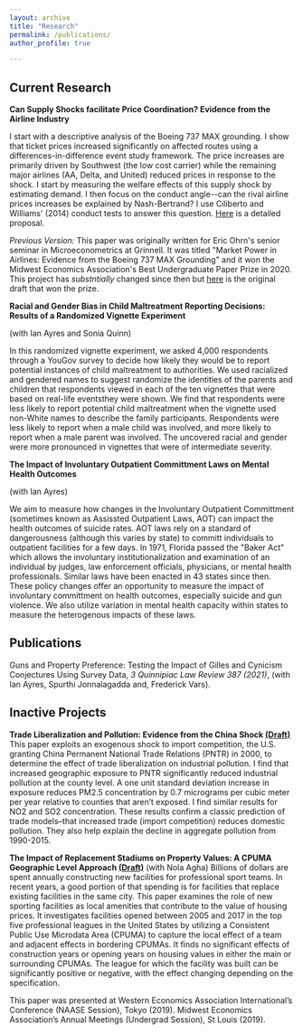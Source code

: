 ```yaml
---
layout: archive
title: "Research"
permalink: /publications/
author_profile: true

---
```

## Current Research

**Can Supply Shocks facilitate Price Coordination? Evidence from the Airline Industry**

I start with a descriptive analysis of the Boeing 737 MAX grounding. I show that ticket prices increased significantly on affected routes using a differences-in-difference event study framework. The price increases are primarily driven by Southwest (the low cost carrier) while the remaining major airlines (AA, Delta, and United) reduced prices in response to the shock. I start by measuring the welfare effects of this supply shock by estimating demand. I then focus on the conduct angle--can the rival airline prices increases be explained by Nash-Bertrand? I use Ciliberto and Williams' (2014) conduct tests to answer this question. [Here]({{https://pranjal-drall.github.io}}/files/601_proposal.pdf) is a detailed proposal.

*Previous Version:* This paper was originally written for Eric Ohrn's senior seminar in Microeconometrics at Grinnell. It was titled "Market Power in Airlines: Evidence from the Boeing 737 MAX Grounding" and it won the Midwest Economics Association's Best Undergraduate Paper Prize in 2020. This project has *substntially* changed since then but [here]({{https://pranjal-drall.github.io}}/files/airlines.pdf) is the original draft that won the prize.

**Racial and Gender Bias in Child Maltreatment Reporting Decisions: Results of a Randomized Vignette Experiment**

(with Ian Ayres and Sonia Quinn)

In this randomized vignette experiment, we asked 4,000 respondents through a YouGov survey to decide how likely they would be to report potential instances of child maltreatment to authorities. We used racialized and gendered names to suggest randomize the identities of the parents and children that respondents viewed in each of the ten vignettes that were based on real-life eventsthey were shown. We find that respondents were less likely to report potential child maltreatment when the vignette used non-White names to describe the family participants. Respondents were less likely to report when a male child was involved, and more likely to report when a male parent was involved. The uncovered racial and gender were more pronounced in vignettes that were of intermediate severity.

**The Impact of Involuntary Outpatient Committment Laws on Mental Health Outcomes**

(with Ian Ayres)

We aim to measure how changes in the Involuntary Outpatient Committment (sometimes known as Assissted Outpatient Laws, AOT) can impact the health outcomes of suicide rates. AOT laws rely on a standard of dangerousness (although this varies by state) to committ individuals to outpatient facilities for a few days. In 1971, Florida passed the "Baker Act" which allows the involuntary institutionalization and examination of an individual by judges, law enforcement officials, physicians, or mental health professionals. Similar laws have been enacted in 43 states since then. These policy changes offer an opportunity to measure the impact of involuntary committment on health outcomes, especially suicide and gun violence. We also utilize variation in mental health capacity within states to measure the heterogenous impacts of these laws.

## Publications
Guns and Property Preference: Testing the Impact of Gilles and Cynicism Conjectures Using Survey Data, *3 Quinnipiac Law Review 387 (2021)*, (with Ian Ayres, Spurthi Jonnalagadda and, Frederick Vars).

## Inactive Projects

**Trade Liberalization and Pollution: Evidence from the China Shock [(Draft)]({{https://pranjal-drall.github.io}}/files/pollution.pdf)**
This paper exploits an exogenous shock to import competition, the U.S. granting China Permanent National Trade Relations (PNTR) in 2000, to determine the effect of trade liberalization on industrial pollution. I find that increased geographic exposure to PNTR significantly reduced industrial pollution at the county level. A one unit standard deviation increase in exposure reduces PM2.5 concentration by 0.7 micrograms per cubic meter per year relative to counties that aren’t exposed. I find similar results for NO2 and SO2 concentration. These results confirm a classic prediction of trade models–that increased trade (import competition) reduces domestic pollution. They also help explain the decline in aggregate pollution from 1990-2015.

**The Impact of Replacement Stadiums on Property Values: A CPUMA Geographic Level Approach [(Draft)]({{https://pranjal-drall.github.io}}/files/stadiums.pdf)**
(with Nola Agha)
Billions of dollars are spent annually constructing new facilities for professional sport teams. In recent years, a good portion of that spending is for facilities that replace existing facilities in the same city. This paper examines the role of new sporting facilities as local amenities that contribute to the value of housing prices. It investigates facilities opened between 2005 and 2017 in the top five professional leagues in the United States by utilizing a Consistent Public Use Microdata Area (CPUMA) to capture the local effect of a team and adjacent effects in bordering CPUMAs. It finds no significant effects of construction years or opening years on housing values in either the main or surrounding CPUMAs. The league for which the facility was built can be significantly positive or negative, with the effect changing depending on the specification.

This paper was presented at Western Economics Association International’s Conference (NAASE Session), Tokyo (2019). Midwest Economics Association’s Annual Meetings (Undergrad Session), St Louis (2019).

